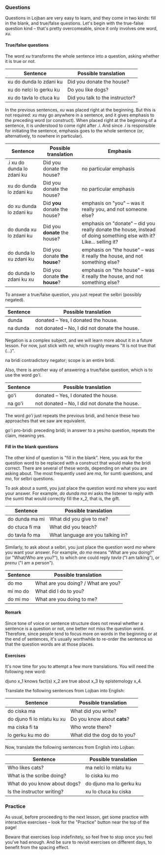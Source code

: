 ### Questions

Questions in Lojban are very easy to learn, and they come in two kinds: fill in the blank, and true/false questions.
Let's begin with the true-false question kind &ndash; that's pretty overcomeable, since it only involves one word, _xu_.

#### True/false questions
The word _xu_ transforms the whole sentence into a question, asking whether it is true or not.

|Sentence|Possible translation|
|--------|------|
|xu do dunda lo zdani ku|Did you donate the house?|
|xu do nelci lo gerku ku|Do you like dogs?|
|xu do tavla lo ctuca ku|Did you talk to the instructor?|

In the previous sentences, _xu_ was placed right at the beginning.
But this is not required: _xu_ may go anywhere in a sentence, and it gives emphasis to the preceding word (or construct).
When placed right at the beginning of a sentence, it is understood to come right after _.i_.
And since _.i_ is responsible for initiating the sentence, emphasis goes to the whole sentence (or, alternatively, to nowhere in particular).

|Sentence|Possible translation|Emphasis|
|--------|------|------|
|.i xu do dunda lo zdani ku|Did you donate the house?|no particular emphasis|
|xu do dunda lo zdani ku|Did you donate the house?|no particular emphasis|
|do xu dunda lo zdani ku|Did **you** donate the house?|emphasis on "you" &ndash; was it really you, and not someone else?|
|do dunda xu lo zdani ku|Did you **donate** the house?|emphasis on "donate" &ndash; did you really donate the house, instead of doing something else with it? Like... selling it?|
|do dunda lo xu zdani ku|Did you donate **the house**?|emphasis on "the house" &ndash; was it really the house, and not something else?|
|do dunda lo zdani ku xu|Did you donate **the house**?|emphasis on "the house" &ndash; was it really the house, and not something else?|

To answer a true/false question, you just repeat the selbri (possibly negated).

|Sentence|Possible translation|
|--------|------|
|dunda|donated &ndash; Yes, I donated the house.|
|na dunda|not donated &ndash; No, I did not donate the house.|

Negation is a complex subject, and we will learn more about it in a future lesson.
For now, just stick with _na_, which roughly means "It is not true that (...)".

<span class="definition-head">na</span> bridi contradictory negator; scope is an entire bridi.

Also, there is another way of answering a true/false question, which is to use the word _go'i_.

|Sentence|Possible translation|
|--------|------|
|go'i|donated &ndash; Yes, I donated the house.|
|na go'i|not donated &ndash; No, I did not donate the house.|

The word _go'i_ just repeats the previous bridi, and hence these two approaches that we saw are equivalent.

<span class="definition-head">go'i</span> pro-bridi: preceding bridi; in answer to a yes/no question, repeats the claim, meaning yes.

#### Fill in the blank questions

The other kind of question is "fill in the blank".
Here, you ask for the question word to be replaced with a construct that would make the bridi correct.
There are several of these words, depending on what you are asking about.
The most frequently used are _ma_, for sumti questions, and _mo_, for selbri questions.

To ask about a sumti, you just place the question word _ma_ where you want your answer.
For example, _do dunda ma mi_ asks the listener to reply with the sumti that would correctly fill the x_2, that is, the gift.

|Sentence|Possible translation|
|--------|------|
|do dunda ma mi|What did you give to me?|
|do ctuca fi ma|What did you teach?|
|do tavla fo ma|What language are you talking in?|

Similarly, to ask about a selbri, you just place the question word _mo_ where you want your answer.
For example, _do mo_ means "What are you doing?" (or "What/Who are you?"), to which one could reply _tavla_ ("I am talking"), or _prenu_ ("I am a person").

|Sentence|Possible translation|
|--------|------|
|do mo|What are you doing? / What are you?|
|mi mo do|What did I do to you?|
|do mi mo|What are you doing to me?|


#### Remark

Since tone of voice or sentence structure does not reveal whether a sentence is a question or not, one better not miss the question word.
Therefore, since people tend to focus more on words in the beginning or at the end of sentences, it's usually worthwhile to re-order the sentence so that the question words are at those places.

<!--
If that is not feasable, pau is an attitudinal marking that the sentence is a question. Contrary, pau nai explicitly marks any question as being rhetorical.
While we are on the topic of questions, it's also appropriate to mention the word kau, which is a marker for indirect question. What's an indirect question, then? Well, take a look at the sentence: mi djuno lo du'u ma kau zdani do - I know what is your home.
-->

#### Exercises

It's now time for you to attempt a few more translations.
You will need the following new word:

<span class="definition-head">djuno</span> x_1 knows fact(s) x_2 are true about x_3 by epistemology x_4.

Translate the following sentences from Lojban into English:

|Sentence|Possible translation|
|--------|-----------|
|do ciska ma|<span class="spoiler-answer">What did you write?</span>|
|do djuno fi lo mlatu ku xu|<span class="spoiler-answer">Do you know about **cats**?</span>|
|ma ciska fi ta|<span class="spoiler-answer">Who wrote there?</span>|
|lo gerku ku mo do|<span class="spoiler-answer">What did the dog do to you?</span>|

Now, translate the following sentences from English into Lojban:

|Sentence|Possible translation|
|--------|-----------|
|Who likes cats?|<span class="spoiler-answer">ma nelci lo mlatu ku</span>|
|What is the scribe doing?|<span class="spoiler-answer">lo ciska ku mo</span>|
|What do you know about dogs?|<span class="spoiler-answer">do djuno ma lo gerku ku</span>|
|Is the instructor writing?|<span class="spoiler-answer">xu lo ctuca ku ciska</span>|

### Practice

As usual, before proceeding to the next lesson, get some practice with interactive exercises &ndash; look for the "Practice" button near the top of the page!

Beware that exercises loop indefinitely, so feel free to stop once you feel you've had enough.
And be sure to revisit exercises on different days, to benefit from the spacing effect.
